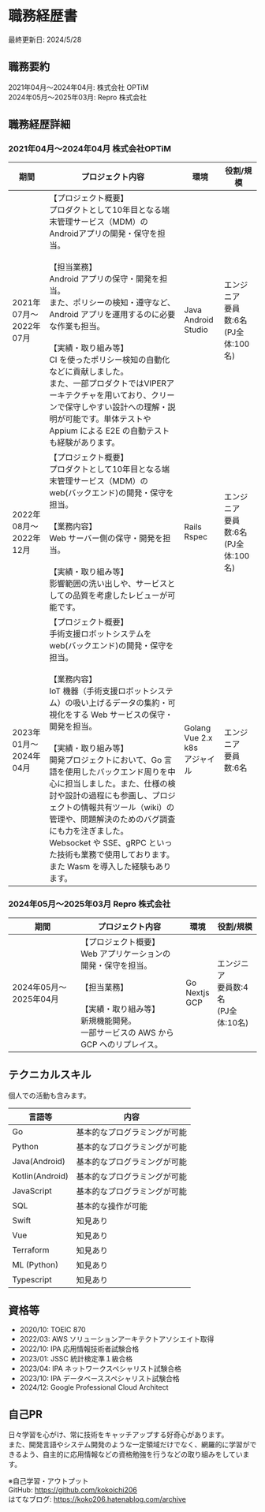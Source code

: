 # 職務経歴書

最終更新日: 2024/5/28

## 職務要約

2021年04月～2024年04月: 株式会社 OPTiM  
2024年05月～2025年03月: Repro 株式会社  

## 職務経歴詳細

### 2021年04月～2024年04月 株式会社OPTiM

|期間|プロジェクト内容|環境|役割/規模|
|---|---|---|---|
|2021年07月～2022年07月|【プロジェクト概要】<br />プロダクトとして10年目となる端末管理サービス（MDM）のAndroidアプリの開発・保守を担当。<br /><br />【担当業務】<br />Android アプリの保守・開発を担当。<br />また、ポリシーの検知・遵守など、Android アプリを運用するのに必要な作業も担当。<br /><br />【実績・取り組み等】<br />CI を使ったポリシー検知の自動化などに貢献しました。<br />また、一部プロダクトではVIPERアーキテクチャを用いており、クリーンで保守しやすい設計への理解・説明が可能です。単体テストや Appium による E2E の自動テストも経験があります。|Java<br />Android Studio|エンジニア<br />要員数:6名<br />(PJ全体:100名)|
|2022年08月～2022年12月|【プロジェクト概要】<br />プロダクトとして10年目となる端末管理サービス（MDM）の web(バックエンド)の開発・保守を担当。<br /><br />【業務内容】<br />Web サーバー側の保守・開発を担当。<br /><br />【実績・取り組み等】<br />影響範囲の洗い出しや、サービスとしての品質を考慮したレビューが可能です。<br />|Rails<br />Rspec|エンジニア<br />要員数:6名<br />(PJ全体:100名)|
|2023年01月～2024年04月|【プロジェクト概要】<br />手術支援ロボットシステムを web(バックエンド)の開発・保守を担当。<br /><br />【業務内容】<br />IoT 機器（手術支援ロボットシステム）の吸い上げるデータの集約・可視化をする Web サービスの保守・開発を担当。<br /><br />【実績・取り組み等】<br />開発プロジェクトにおいて、Go 言語を使用したバックエンド周りを中心に担当しました。また、仕様の検討や設計の過程にも参画し、プロジェクトの情報共有ツール（wiki）の管理や、問題解決のためのバグ調査にも力を注ぎました。<br />Websocket や SSE、gRPC といった技術も業務で使用しております。また Wasm を導入した経験もあります。|Golang<br />Vue 2.x<br />k8s<br />アジャイル|エンジニア<br />要員数:6名|

### 2024年05月～2025年03月 Repro 株式会社

|期間|プロジェクト内容|環境|役割/規模|
|---|---|---|---|
|2024年05月～2025年04月|【プロジェクト概要】<br />Web アプリケーションの開発・保守を担当。<br /><br />【担当業務】<br /><br />【実績・取り組み等】<br />新規機能開発。<br />一部サービスの AWS から GCP へのリプレイス。|Go<br />Nextjs<br />GCP|エンジニア<br />要員数:4名<br />(PJ全体:10名)|

## テクニカルスキル

個人での活動も含みます。

|言語等|内容|
|---|---|
|Go|基本的なプログラミングが可能|
|Python|基本的なプログラミングが可能|
|Java(Android)|基本的なプログラミングが可能|
|Kotlin(Android)|基本的なプログラミングが可能|
|JavaScript|基本的なプログラミングが可能|
|SQL|基本的な操作が可能|
|Swift|知見あり|
|Vue|知見あり|
|Terraform|知見あり|
|ML (Python)|知見あり|
|Typescript|知見あり|

## 資格等

- 2020/10: TOEIC 870
- 2022/03: AWS ソリューションアーキテクトアソシエイト取得
- 2022/10: IPA 応用情報技術者試験合格
- 2023/01: JSSC 統計検定準１級合格
- 2023/04: IPA ネットワークスペシャリスト試験合格
- 2023/10: IPA データベーススペシャリスト試験合格
- 2024/12: Google Professional Cloud Architect

## 自己PR

日々学習を心がけ、常に技術をキャッチアップする好奇心があります。  
また、開発言語やシステム開発のような一定領域だけでなく、網羅的に学習ができるよう、自主的に応用情報などの資格勉強を行うなどの取り組みをしています。

※自己学習・アウトプット  
GitHub: https://github.com/kokoichi206  
はてなブログ: https://koko206.hatenablog.com/archive  
